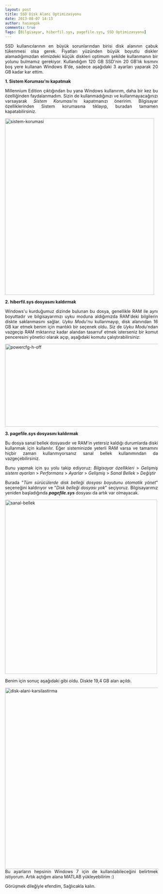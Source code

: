 ```yaml
---
layout: post
title: SSD Disk Alanı Optimizasyonu
date: 2013-08-07 14:13
author: hasangok
comments: true
Tags: [Bilgisayar, hiberfil.sys, pagefile.sys, SSD Optimizasyonu]
---
```

<p style="text-align: justify;">SSD kullanıcılarının en büyük sorunlarından birisi disk alanının çabuk tükenmesi olsa gerek. Fiyatları yüzünden büyük boyutlu diskler alamadığımızdan elimizdeki küçük diskleri optimum şekilde kullanmanın bir yolunu bulmamız gerekiyor. Kullandığım 120 GB SSD'nin 20 GB'lık kısmını boş yere kullanan Windows 8'de, sadece aşağıdaki 3 ayarları yaparak 20 GB kadar kar ettim.</p>
<p style="text-align: justify;"><strong>1. Sistem Koruması'nı kapatmak</strong></p>
<p style="text-align: justify;">Millennium Edition çıktığından bu yana Windows kullanırım, daha bir kez bu özelliğinden faydalanmadım. Sizin de kullanmadığınızı ve kullanmayacağınızı varsayarak <em>Sistem Koruması</em>'nı kapatmanızı öneririm. Bilgisayar özelliklerinden Sistem korumasına tıklayıp, buradan tamamen kapatabilirsiniz.</p>
<p style="text-align: justify;"><!--more--></p>
<p style="text-align: justify;"><img class="aligncenter size-full wp-image-161" src="http://www.hasangok.com.tr/wp-content/uploads/2013/08/sistem-korumasi.png" alt="sistem-korumasi" width="491" height="581" /></p>
<p style="text-align: justify;"><strong>2. hiberfil.sys dosyasını kaldırmak</strong></p>
<p style="text-align: justify;">Windows'u kurduğumuz dizinde bulunan bu dosya, genellikle RAM ile aynı boyuttadır ve bilgisayarımızı uyku moduna aldığımızda RAM'deki bilgilerin diskte saklanmasını sağlar. <em>Uyku Modu</em>'nu kullanmayıp, disk alanından 16 GB kar etmek benim için mantıklı bir seçenek oldu. Siz de <em>Uyku Modu</em>'ndan vazgeçip RAM miktarınız kadar alandan tasarruf etmek isterseniz bir komut penceresini yönetici olarak açıp, aşağıdaki komutu çalıştırabilirsiniz:</p>
<p style="text-align: justify;"><img class="aligncenter size-full wp-image-165" src="http://www.hasangok.com.tr/wp-content/uploads/2013/08/powercfg-h-off.png" alt="powercfg-h-off" width="643" height="272" /></p>
<p style="text-align: justify;"><strong>3. pagefile.sys dosyasını kaldırmak</strong></p>
<p style="text-align: justify;">Bu dosya sanal bellek dosyasıdır ve RAM'in yetersiz kaldığı durumlarda diski kullanmak için kullanılır. Eğer sisteminizde yeterli RAM varsa ve tamamını hiçbir zaman kullanmıyorsanız sanal bellek kullanımından da vazgeçebilirsiniz.</p>
<p style="text-align: justify;">Bunu yapmak için şu yolu takip ediyoruz: <em>Bilgisayar özellikleri</em> &gt; <em>Gelişmiş sistem ayarları</em> &gt; <em>Performans</em> &gt; <em>Ayarlar</em> &gt; <em>Gelişmiş</em> &gt; <em>Sanal Bellek</em> &gt; <em>Değiştir</em></p>
<p style="text-align: justify;">Burada "<em>Tüm sürücülerde disk belleği dosyası boyutunu otomatik yönet</em>" seçeneğini kaldırıyor ve "<em>Disk belleği dosyası yok</em>" seçiyoruz. Bilgisayarımız yeniden başladığında <em><strong>pagefile.sys</strong></em> dosyası da artık var olmayacak.</p>
<p style="text-align: justify;"><img class="aligncenter size-full wp-image-162" src="http://www.hasangok.com.tr/wp-content/uploads/2013/08/sanal-bellek.png" alt="sanal-bellek" width="501" height="573" /></p>
<p style="text-align: justify;">Benim için sonuç aşağıdaki gibi oldu. Diskte 19,4 GB alan açıldı.</p>
<p style="text-align: justify;"><a href="http://www.hasangok.com.tr/wp-content/uploads/2013/08/disk-alani-karsilastirma.png"><img class="aligncenter size-full wp-image-163" src="http://www.hasangok.com.tr/wp-content/uploads/2013/08/disk-alani-karsilastirma.png" alt="disk-alani-karsilastirma" width="992" height="596" /></a>Bu ayarların hepsinin Windows 7 için de kullanılabileceğini belirtmek istiyorum. Artık açtığım alana MATLAB yükleyebilirim :)</p>
<p style="text-align: justify;">Görüşmek dileğiyle efendim,
Sağlıcakla kalın.</p>
<p style="text-align: justify;"></p>

